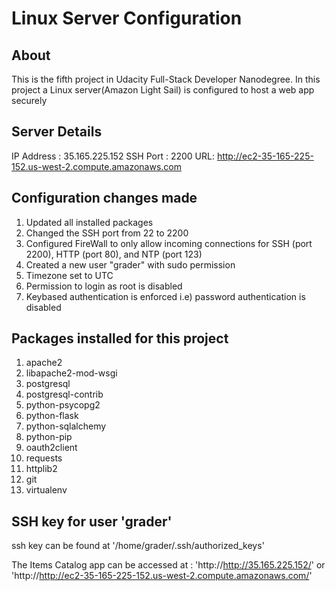 # Linux Server Configuration

## About
This is the fifth project in Udacity Full-Stack Developer Nanodegree. In this project a Linux server(Amazon Light Sail) is configured to host a web app securely

## Server Details

IP Address : 35.165.225.152
SSH Port : 2200
URL: http://ec2-35-165-225-152.us-west-2.compute.amazonaws.com

## Configuration changes made

1. Updated all installed packages
2. Changed the SSH port from 22 to 2200
3. Configured FireWall to only allow incoming connections for SSH (port 2200), HTTP (port 80), and NTP (port 123)
4. Created a new user "grader" with sudo permission
5. Timezone set to UTC
6. Permission to login as root is disabled
7. Keybased authentication is enforced i.e) password authentication is disabled

## Packages installed for this project

1. apache2
2. libapache2-mod-wsgi
3. postgresql
4. postgresql-contrib
5. python-psycopg2
6. python-flask
7. python-sqlalchemy
8. python-pip
9. oauth2client
10. requests
11. httplib2
12. git
13. virtualenv

## SSH key for user 'grader'

ssh key can be found at '/home/grader/.ssh/authorized_keys'

The Items Catalog app can be accessed at : 'http://http://35.165.225.152/' or 'http://http://ec2-35-165-225-152.us-west-2.compute.amazonaws.com/'

